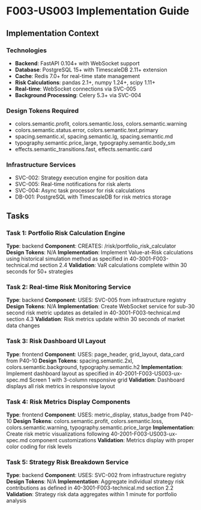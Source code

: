 # F003-US003 Implementation Guide

## Implementation Context

### Technologies
- **Backend**: FastAPI 0.104+ with WebSocket support
- **Database**: PostgreSQL 15+ with TimescaleDB 2.11+ extension
- **Cache**: Redis 7.0+ for real-time state management
- **Risk Calculations**: pandas 2.1+, numpy 1.24+, scipy 1.11+
- **Real-time**: WebSocket connections via SVC-005
- **Background Processing**: Celery 5.3+ via SVC-004

### Design Tokens Required
- colors.semantic.profit, colors.semantic.loss, colors.semantic.warning
- colors.semantic.status.error, colors.semantic.text.primary
- spacing.semantic.xl, spacing.semantic.lg, spacing.semantic.md
- typography.semantic.price_large, typography.semantic.body_sm
- effects.semantic_transitions.fast, effects.semantic.card

### Infrastructure Services
- SVC-002: Strategy execution engine for position data
- SVC-005: Real-time notifications for risk alerts
- SVC-004: Async task processor for risk calculations
- DB-001: PostgreSQL with TimescaleDB for risk metrics storage

## Tasks

### Task 1: Portfolio Risk Calculation Engine
**Type**: backend
**Component**: CREATES: /risk/portfolio_risk_calculator
**Design Tokens**: N/A
**Implementation**: 
Implement Value-at-Risk calculations using historical simulation method as specified in 40-3001-F003-technical.md section 2.4
**Validation**: VaR calculations complete within 30 seconds for 50+ strategies

### Task 2: Real-time Risk Monitoring Service
**Type**: backend
**Component**: USES: SVC-005 from infrastructure registry
**Design Tokens**: N/A
**Implementation**: 
Create WebSocket service for sub-30 second risk metric updates as detailed in 40-3001-F003-technical.md section 4.3
**Validation**: Risk metrics update within 30 seconds of market data changes

### Task 3: Risk Dashboard UI Layout
**Type**: frontend
**Component**: USES: page_header, grid_layout, data_card from P40-10
**Design Tokens**: spacing.semantic.2xl, colors.semantic.background, typography.semantic.h2
**Implementation**: 
Implement dashboard layout as specified in 40-2001-F003-US003-ux-spec.md Screen 1 with 3-column responsive grid
**Validation**: Dashboard displays all risk metrics in responsive layout

### Task 4: Risk Metrics Display Components
**Type**: frontend
**Component**: USES: metric_display, status_badge from P40-10
**Design Tokens**: colors.semantic.profit, colors.semantic.loss, colors.semantic.warning, typography.semantic.price_large
**Implementation**: 
Create risk metric visualizations following 40-2001-F003-US003-ux-spec.md component customizations
**Validation**: Metrics display with proper color coding for risk levels

### Task 5: Strategy Risk Breakdown Service
**Type**: backend
**Component**: USES: SVC-002 from infrastructure registry
**Design Tokens**: N/A
**Implementation**: 
Aggregate individual strategy risk contributions as defined in 40-3001-F003-technical.md section 2.2
**Validation**: Strategy risk data aggregates within 1 minute for portfolio analysis